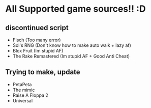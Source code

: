 # All Supported game sources!! :D

## discontinued script
- Fisch (Too many error)
- Sol's RNG (Don't know how to make auto walk + lazy af)
- Blox Fruit (Im stupid AF)
- The Rake Remastered (Im stupid AF + Good Anti Cheat)

## Trying to make, update
- PetaPeta
- The mimic
- Raise A Floppa 2
- Universal
